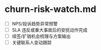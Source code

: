 # churn-risk-watch.md

- [ ] NPS/投诉趋势异常预警
- [ ] SLA 违反或重大事故后的安抚动作完成
- [ ] 续签/扩销机会梳理与方案输出
- [ ] 关键联系人变动跟踪
